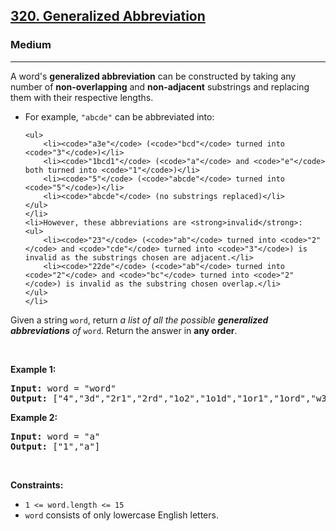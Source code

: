 <h2><a href="https://leetcode.com/problems/generalized-abbreviation/">320. Generalized Abbreviation</a></h2><h3>Medium</h3><hr><div><p>A word's <strong>generalized abbreviation</strong> can be constructed by taking any number of <strong>non-overlapping</strong> and <strong>non-adjacent</strong> <span data-keyword="substring-nonempty">substrings</span> and replacing them with their respective lengths.</p>

<ul>
	<li>For example, <code>"abcde"</code> can be abbreviated into:

	<ul>
		<li><code>"a3e"</code> (<code>"bcd"</code> turned into <code>"3"</code>)</li>
		<li><code>"1bcd1"</code> (<code>"a"</code> and <code>"e"</code> both turned into <code>"1"</code>)</li>
		<li><code>"5"</code> (<code>"abcde"</code> turned into <code>"5"</code>)</li>
		<li><code>"abcde"</code> (no substrings replaced)</li>
	</ul>
	</li>
	<li>However, these abbreviations are <strong>invalid</strong>:
	<ul>
		<li><code>"23"</code> (<code>"ab"</code> turned into <code>"2"</code> and <code>"cde"</code> turned into <code>"3"</code>) is invalid as the substrings chosen are adjacent.</li>
		<li><code>"22de"</code> (<code>"ab"</code> turned into <code>"2"</code> and <code>"bc"</code> turned into <code>"2"</code>) is invalid as the substring chosen overlap.</li>
	</ul>
	</li>
</ul>

<p>Given a string <code>word</code>, return <em>a list of all the possible <strong>generalized abbreviations</strong> of</em> <code>word</code>. Return the answer in <strong>any order</strong>.</p>

<p>&nbsp;</p>
<p><strong class="example">Example 1:</strong></p>
<pre><strong>Input:</strong> word = "word"
<strong>Output:</strong> ["4","3d","2r1","2rd","1o2","1o1d","1or1","1ord","w3","w2d","w1r1","w1rd","wo2","wo1d","wor1","word"]
</pre><p><strong class="example">Example 2:</strong></p>
<pre><strong>Input:</strong> word = "a"
<strong>Output:</strong> ["1","a"]
</pre>
<p>&nbsp;</p>
<p><strong>Constraints:</strong></p>

<ul>
	<li><code>1 &lt;= word.length &lt;= 15</code></li>
	<li><code>word</code> consists of only lowercase English letters.</li>
</ul>
</div>